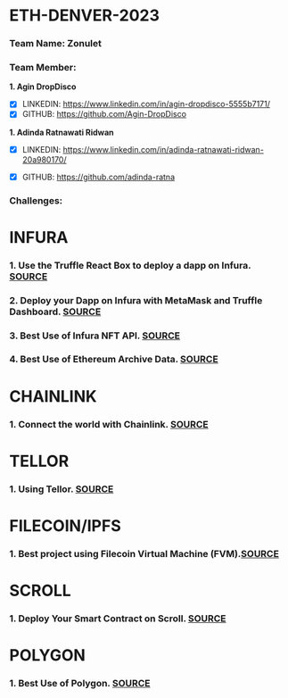 # ETH-DENVER-2023
### Team Name: Zonulet
### Team Member: 
**1. Agin DropDisco**
- [x] LINKEDIN: https://www.linkedin.com/in/agin-dropdisco-5555b7171/
- [x] GITHUB: https://github.com/Agin-DropDisco

**1. Adinda Ratnawati Ridwan**
- [x] LINKEDIN: https://www.linkedin.com/in/adinda-ratnawati-ridwan-20a980170/
- [x] GITHUB: https://github.com/adinda-ratna


### Challenges:

# INFURA

### 1. Use the Truffle React Box to deploy a dapp on Infura. [SOURCE](https://github.com/Agin-DropDisco/ETH-DENVER-HACK-2023/tree/main/INFURA/truffle-react-box)

### 2. Deploy your Dapp on Infura with MetaMask and Truffle Dashboard. [SOURCE](https://github.com/Agin-DropDisco/ETH-DENVER-HACK-2023/tree/main/INFURA/truffle-dashboard)

### 3. Best Use of Infura NFT API. [SOURCE](https://github.com/Agin-DropDisco/ETH-DENVER-HACK-2023/tree/main/INFURA/Best-Use-of-Infura-NFT-API)

### 4. Best Use of Ethereum Archive Data. [SOURCE](https://github.com/Agin-DropDisco/ETH-DENVER-HACK-2023/tree/main/INFURA/Best-Use-of-Ethereum-Archive-Data)


# CHAINLINK
### 1. Connect the world with Chainlink. [SOURCE](https://github.com/Agin-DropDisco/ETH-DENVER-HACK-2023/tree/main/CHAINLINK/connect-the-world-with-chainlink)


# TELLOR
### 1. Using Tellor. [SOURCE](https://github.com/Agin-DropDisco/ETH-DENVER-HACK-2023/tree/main/TELLOR)


# FILECOIN/IPFS
### 1. Best project using Filecoin Virtual Machine (FVM).[SOURCE](https://github.com/Agin-DropDisco/ETH-DENVER-HACK-2023/tree/main/FILECOIN/Best-project-using-Filecoin-Virtual-Machine-(FVM))

# SCROLL
### 1. Deploy Your Smart Contract on Scroll. [SOURCE](https://github.com/Agin-DropDisco/ETH-DENVER-HACK-2023/tree/main/SCROLL/Deploy-your-smart-contract-on-Scroll)

# POLYGON
### 1. Best Use of Polygon. [SOURCE](https://github.com/Agin-DropDisco/ETH-DENVER-HACK-2023/tree/main/POLYGON/Best-Use-of-Polygon)

